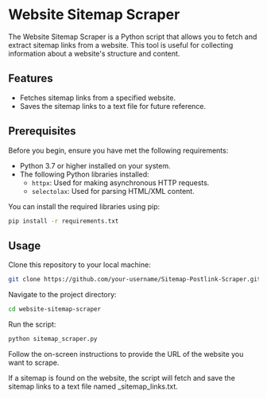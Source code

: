 # Website Sitemap Scraper

The Website Sitemap Scraper is a Python script that allows you to fetch and extract sitemap links from a website. This tool is useful for collecting information about a website's structure and content.

## Features

- Fetches sitemap links from a specified website.
- Saves the sitemap links to a text file for future reference.

## Prerequisites

Before you begin, ensure you have met the following requirements:

- Python 3.7 or higher installed on your system.
- The following Python libraries installed:
  - `httpx`: Used for making asynchronous HTTP requests.
  - `selectolax`: Used for parsing HTML/XML content.
  
You can install the required libraries using pip:

```bash
pip install -r requirements.txt
```

## Usage
Clone this repository to your local machine:


```bash
git clone https://github.com/your-username/Sitemap-Postlink-Scraper.git
```


Navigate to the project directory:

```bash
cd website-sitemap-scraper
```


Run the script:


```bash
python sitemap_scraper.py
```


Follow the on-screen instructions to provide the URL of the website you want to scrape.

If a sitemap is found on the website, the script will fetch and save the sitemap links to a text file named <website-name>_sitemap_links.txt.










